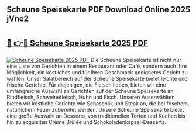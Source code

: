 ## Scheune Speisekarte PDF Download Online 2025 jVne2

# <h2><a href="http://gceghv.nevu.top/?p=Scheune+Speisekarte">🔗 👉🔴 Scheune Speisekarte 2025 PDF</a></h2>

[![Scheune Speisekarte 2025 PDF](https://i.imgur.com/dBaPXMq.png)](http://gceghv.nevu.top/?p=Scheune+Speisekarte)
Die Scheune Speisekarte ist nicht nur eine Liste von Gerichten in einem Restaurant oder Café, sondern auch Ihre Möglichkeit, ein köstliches und für Ihren Geschmack geeignetes Gericht zu wählen. Unser Salatbereich auf der Scheune Speisekarte bietet leichte und frische Gerichte. Für diejenigen, die Fleisch lieben, bieten wir eine umfangreiche Auswahl an Gerichten auf der Scheune Speisekarte an: Rindfleisch, Schweinefleisch, Huhn und Fisch. Unseren Auserwählten bieten wir köstliche Gerichte wie Schaschlik und Steak an, die bei frischem, natürlichem Feuer zubereitet werden. Unsere Scheune Speisekarte bietet eine große Auswahl an Desserts, von traditionellen Torten und Kuchen bis hin zu exquisiten Crème Brûlée und Schokoladenkapsel-Desserts.
